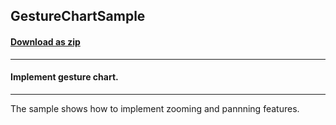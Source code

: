## GestureChartSample
#### [Download as zip](https://grapecity.github.io/DownGit/#/home?url=https://github.com/GrapeCity/ComponentOne-WPF-Samples/tree/master/NET_4.6.2/C1.WPF.FlexChart/CS/GestureChartSample)
____
#### Implement gesture chart.
____
The sample shows how to implement zooming and pannning features.
